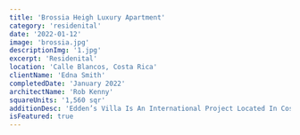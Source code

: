 ```yaml
---
title: 'Brossia Heigh Luxury Apartment'
category: 'residenital'
date: '2022-01-12'
image: 'brossia.jpg'
descriptionImg: '1.jpg'
excerpt: 'Residenital'
location: 'Calle Blancos, Costa Rica'
clientName: 'Edna Smith'
completedDate: 'January 2022'
architectName: 'Rob Kenny'
squareUnits: '1,560 sqr'
additionDesc: 'Edden’s Villa Is An International Project Located In Costa Rica. It Has Various Different Levels, Whom Are Embedded Into The Unevenness Of The Terrain. This Project Seeks To Integrate Passive Strategies For Energy Saving, Such As The Inclusion Of As Much Natural Light As Possible As Well As Having Green Roofs With Lots Of Vegetation In Them. <br/> The Geometry Of This House Combines Design With Nature Into The Structure Of The House, Which Makes It Unique Amongst Other Neighboring Places.'
isFeatured: true
---
```

